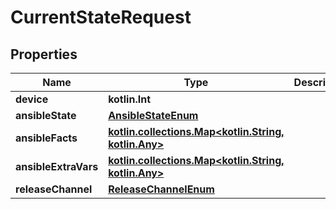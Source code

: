 
# CurrentStateRequest

## Properties
Name | Type | Description | Notes
------------ | ------------- | ------------- | -------------
**device** | **kotlin.Int** |  | 
**ansibleState** | [**AnsibleStateEnum**](AnsibleStateEnum.md) |  |  [optional]
**ansibleFacts** | [**kotlin.collections.Map&lt;kotlin.String, kotlin.Any&gt;**](kotlin.Any.md) |  |  [optional]
**ansibleExtraVars** | [**kotlin.collections.Map&lt;kotlin.String, kotlin.Any&gt;**](kotlin.Any.md) |  |  [optional]
**releaseChannel** | [**ReleaseChannelEnum**](ReleaseChannelEnum.md) |  |  [optional]



